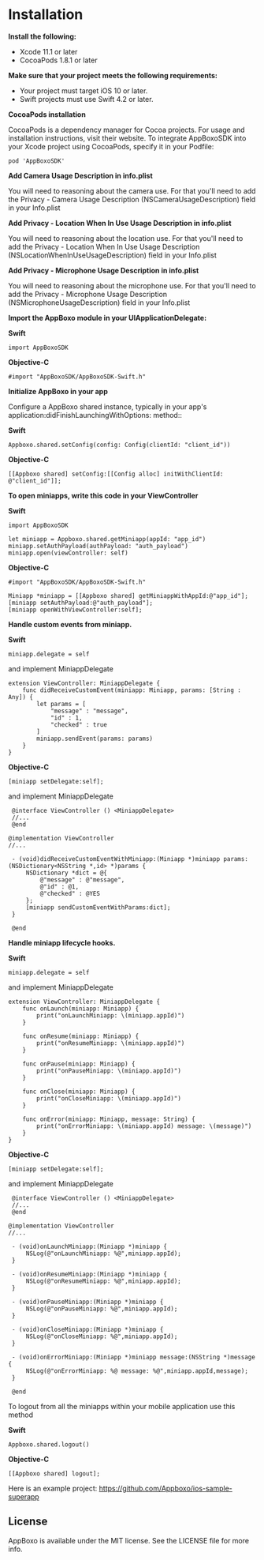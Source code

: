 # Installation

**Install the following:**
  - Xcode 11.1 or later
  - CocoaPods 1.8.1 or later
  
**Make sure that your project meets the following requirements:**

  - Your project must target iOS 10 or later.
  - Swift projects must use Swift 4.2 or later.
  
  
  
**CocoaPods installation**
    
   CocoaPods is a dependency manager for Cocoa projects. For usage and installation instructions, visit their website. 
   To integrate AppBoxoSDK into your Xcode project using CocoaPods, specify it in your Podfile:
    
    pod 'AppBoxoSDK'




**Add Camera Usage Description in info.plist**

  You will need to reasoning about the camera use. For that you'll need to add the Privacy - Camera Usage Description 
  (NSCameraUsageDescription) field in your Info.plist

**Add Privacy - Location When In Use Usage Description in info.plist**
  
  You will need to reasoning about the location use. For that you'll need to add the Privacy - Location When In Use Usage Description 
  (NSLocationWhenInUseUsageDescription) field in your Info.plist
  
**Add Privacy - Microphone Usage Description in info.plist**

   You will need to reasoning about the microphone use. For that you'll need to add the Privacy - Microphone Usage Description 
   (NSMicrophoneUsageDescription) field in your Info.plist




**Import the AppBoxo module in your UIApplicationDelegate:**

**Swift**
        
    import AppBoxoSDK
        
**Objective-C**
        
    #import "AppBoxoSDK/AppBoxoSDK-Swift.h"






**Initialize AppBoxo in your app**
    
   Configure a AppBoxo shared instance, typically in your app's application:didFinishLaunchingWithOptions: method::
   
**Swift**
    
    Appboxo.shared.setConfig(config: Config(clientId: "client_id"))
    
**Objective-C**
  
    [[Appboxo shared] setConfig:[[Config alloc] initWithClientId: @"client_id"]];
  
  
  
  
  
    
**To open miniapps, write this code in your ViewController**

**Swift**
    
    import AppBoxoSDK
    
    let miniapp = Appboxo.shared.getMiniapp(appId: "app_id")
    miniapp.setAuthPayload(authPayload: "auth_payload")
    miniapp.open(viewController: self)


**Objective-C**

    #import "AppBoxoSDK/AppBoxoSDK-Swift.h"
    
    Miniapp *miniapp = [[Appboxo shared] getMiniappWithAppId:@"app_id"];
    [miniapp setAuthPayload:@"auth_payload"];
    [miniapp openWithViewController:self];
    
    
    
    
    

**Handle custom events from miniapp.**

**Swift**

    miniapp.delegate = self
    
and implement MiniappDelegate
    
    extension ViewController: MiniappDelegate {
        func didReceiveCustomEvent(miniapp: Miniapp, params: [String : Any]) {
            let params = [
                "message" : "message",
                "id" : 1,
                "checked" : true
            ]
            miniapp.sendEvent(params: params)
        }
    }
    
**Objective-C**

    [miniapp setDelegate:self];
    
and implement MiniappDelegate
     
     @interface ViewController () <MiniappDelegate>
     //...
     @end
     
    @implementation ViewController
    //...

     - (void)didReceiveCustomEventWithMiniapp:(Miniapp *)miniapp params:(NSDictionary<NSString *,id> *)params {
         NSDictionary *dict = @{
             @"message" : @"message",
             @"id" : @1,
             @"checked" : @YES
         };
         [miniapp sendCustomEventWithParams:dict];
     }

     @end

    
    
    
**Handle miniapp lifecycle hooks.**

**Swift**

    miniapp.delegate = self
        
and implement MiniappDelegate
        
    extension ViewController: MiniappDelegate {
        func onLaunch(miniapp: Miniapp) {
            print("onLaunchMiniapp: \(miniapp.appId)")
        }
        
        func onResume(miniapp: Miniapp) {
            print("onResumeMiniapp: \(miniapp.appId)")
        }
        
        func onPause(miniapp: Miniapp) {
            print("onPauseMiniapp: \(miniapp.appId)")
        }
        
        func onClose(miniapp: Miniapp) {
            print("onCloseMiniapp: \(miniapp.appId)")
        }
        
        func onError(miniapp: Miniapp, message: String) {
            print("onErrorMiniapp: \(miniapp.appId) message: \(message)")
        }
    }
    
**Objective-C**

    [miniapp setDelegate:self];
    
and implement MiniappDelegate
     
     @interface ViewController () <MiniappDelegate>
     //...
     @end
     
    @implementation ViewController
    //...

     - (void)onLaunchMiniapp:(Miniapp *)miniapp {
         NSLog(@"onLaunchMiniapp: %@",miniapp.appId);
     }

     - (void)onResumeMiniapp:(Miniapp *)miniapp {
         NSLog(@"onResumeMiniapp: %@",miniapp.appId);
     }

     - (void)onPauseMiniapp:(Miniapp *)miniapp {
         NSLog(@"onPauseMiniapp: %@",miniapp.appId);
     }

     - (void)onCloseMiniapp:(Miniapp *)miniapp {
         NSLog(@"onCloseMiniapp: %@",miniapp.appId);
     }

     - (void)onErrorMiniapp:(Miniapp *)miniapp message:(NSString *)message {
         NSLog(@"onErrorMiniapp: %@ message: %@",miniapp.appId,message);
     }

     @end




To logout from all the miniapps within your mobile application use this method
    
**Swift**

    Appboxo.shared.logout()

**Objective-C**

    [[Appboxo shared] logout];
    
    

Here is an example project: https://github.com/Appboxo/ios-sample-superapp




## License

AppBoxo is available under the MIT license. See the LICENSE file for more info.
